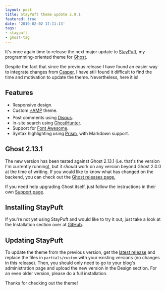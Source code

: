 ```yaml
---
layout: post
title: StayPuft theme update 2.9.1
featured: true
date: '2019-02-02 17:11:13'
tags:
- staypuft
- ghost-tag
---
```


It's once again time to release the next major update to [StayPuft](https://github.com/dlecina/StayPuft), my programming-oriented theme for [Ghost](https://ghost.org/).

Despite the fact that since the previous release I have found an easier way to integrate changes from [Casper](https://github.com/TryGhost/Casper), I have still found it difficult to find the time and motivation to update the theme. Nevertheless, here it is!

## Features

- Responsive design.
- Custom [⚡AMP](https://blog.ghost.org/custom-amp-themes/) theme.
- Post comments using [Disqus](http://disqus.com/).
- In-site search using [GhostHunter](https://github.com/i11ume/ghostHunter).
- Support for [Font Awesome](https://github.com/FortAwesome/Font-Awesome).
- Syntax highlighting using [Prism](https://github.com/LeaVerou/prism/), with Markdown support.

## Ghost 2.13.1

The new version has been tested against Ghost 2.13.1 (i.e. that's the version I'm currently running), but it _should_ work on any version beyond Ghost 2.0.0 at the time of writing. If you would like to know what has changed on the backend, you can check out the [Ghost releases page](https://github.com/TryGhost/Ghost/releases)[.](https://dev.ghost.org/tag/releases/)

If you need help upgrading Ghost itself, just follow the instructions in their own [Support page](https://docs.ghost.org/docs/upgrade).

## Installing StayPuft

If you're not yet using StayPuft and would like to try it out, just take a look at the Installation section over at [GitHub](https://github.com/dlecina/StayPuft#installation).

## Updating StayPuft

To update the theme from the previous version, get the [latest release](https://github.com/dlecina/StayPuft/releases/latest) and replace the files in `partials/custom` with your existing versions (no changes in this release). Then, you should only need to go to your blog's administration page and upload the new version in the Design section. For an even older version, please do a full installation.

Thanks for checking out the theme!

